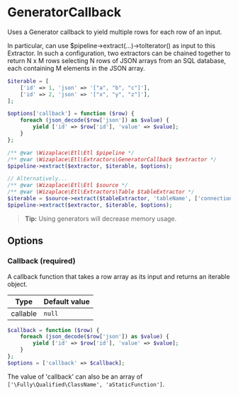 # GeneratorCallback

Uses a Generator callback to yield multiple rows for each row of an input.

In particular, can use $pipeline->extract(...)->toIterator() as input to this Extractor.
In such a configuration, two extractors can be chained together to return N x M rows
selecting N rows of JSON arrays from an SQL database, each containing M elements in the
JSON array.

```php
$iterable = [
    ['id' => 1, 'json' => '["a", "b", "c"]'],
    ['id' => 2, 'json' => '["x", "y", "z"]'],
];

$options['callback'] = function ($row) {
    foreach (json_decode($row['json']) as $value) {
        yield ['id' => $row['id'], 'value' => $value];
    }
};

/** @var \Wizaplace\Etl\Etl $pipeline */
/** @var \Wizaplace\Etl\Extractors\GeneratorCallback $extractor */
$pipeline->extract($extractor, $iterable, $options);

// Alternatively...
/** @var \Wizaplace\Etl\Etl $source */
/** @var \Wizaplace\Etl\Extractors\Table $tableExtractor */
$iterable = $source->extract($tableExtractor, 'tableName', ['connection' => 'default'])->toArray();
$pipeline->extract($extractor, $iterable, $options);
```

> **Tip:** Using generators will decrease memory usage.

## Options

### Callback (required)

A callback function that takes a row array as its input and returns an iterable object.

| Type     | Default value |
|----------|---------------|
| callable | `null`        |

```php
$callback = function ($row) {
    foreach (json_decode($row['json']) as $value) {
        yield ['id' => $row['id'], 'value' => $value];
    }
};
$options = ['callback' => $callback];
```

The value of 'callback' can also be an array of `['\Fully\Qualified\ClassName', 'aStaticFunction']`.
